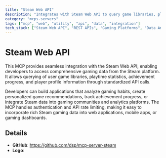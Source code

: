 ```yaml
---
title: "Steam Web API"
description: "Integrates with Steam Web API to query game libraries, playtime stats, and player information for gaming applications."
category: "mcps-servers"
tags: ["mcp", "web", "utility", "api", "data", "integration"]
tech_stack: ["Steam Web API", "REST APIs", "Gaming Platforms", "Data Analytics", "User Profiles"]
---
```


# Steam Web API

This MCP provides seamless integration with the Steam Web API, enabling developers to access comprehensive gaming data from the Steam platform. It allows querying of user game libraries, playtime statistics, achievement progress, and player profile information through standardized API calls.

Developers can build applications that analyze gaming habits, create personalized game recommendations, track achievement progress, or integrate Steam data into gaming communities and analytics platforms. The MCP handles authentication and API rate limiting, making it easy to incorporate rich Steam gaming data into web applications, mobile apps, or gaming dashboards.

## Details

- **GitHub**: https://github.com/dsp/mcp-server-steam
- **Logo**: 
